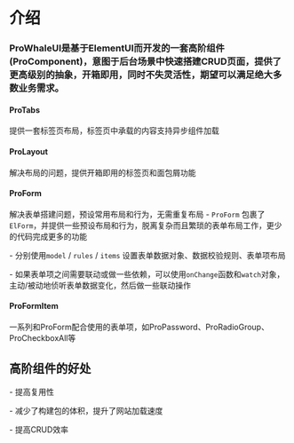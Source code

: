 # 介绍

### ProWhaleUI是基于ElementUI而开发的一套高阶组件(ProComponent)，意图于后台场景中快速搭建CRUD页面，提供了更高级别的抽象，开箱即用，同时不失灵活性，期望可以满足绝大多数业务需求。

####  ProTabs
提供一套标签页布局，标签页中承载的内容支持异步组件加载

#### ProLayout
解决布局的问题，提供开箱即用的标签页和面包屑功能

#### ProForm
解决表单搭建问题，预设常用布局和行为，无需重复布局
\- `ProForm` 包裹了 `ElForm`，并提供一些预设布局和行为，脱离复杂而且繁琐的表单布局工作，更少的代码完成更多的功能

\- 分别使用`model` / `rules` / `items` 设置表单数据对象、数据校验规则、表单项布局

\- 如果表单项之间需要联动或做一些依赖，可以使用`onChange`函数和`watch`对象，主动/被动地侦听表单数据变化，然后做一些联动操作


#### ProFormItem 
一系列和ProForm配合使用的表单项，如ProPassword、ProRadioGroup、ProCheckboxAll等

## 高阶组件的好处

\- 提高复用性

\- 减少了构建包的体积，提升了网站加载速度

\- 提高CRUD效率